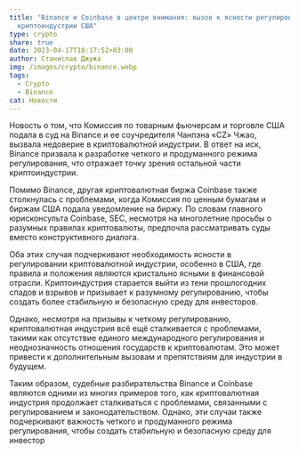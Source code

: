 ```yaml
---
title: "Binance и Coinbase в центре внимания: вызов к ясности регулирования в
  криптоиндустрии США"
type: crypto
share: true
date: 2023-04-17T18:17:52+03:00
author: Станислав Джужа
img: /images/crypto/binance.webp
tags:
  - Crypto
  - Binance
cat: Новости
---
```

Новость о том, что Комиссия по товарным фьючерсам и торговле США подала в суд на Binance и ее соучредителя Чанпэна «CZ» Чжао, вызвала недоверие в криптовалютной индустрии. В ответ на иск, Binance призвала к разработке четкого и продуманного режима регулирования, что отражает точку зрения остальной части криптоиндустрии.

Помимо Binance, другая криптовалютная биржа Coinbase также столкнулась с проблемами, когда Комиссия по ценным бумагам и биржам США подала уведомление на биржу. По словам главного юрисконсульта Coinbase, SEC, несмотря на многолетние просьбы о разумных правилах криптовалюты, предпочла рассматривать суды вместо конструктивного диалога.

Оба этих случая подчеркивают необходимость ясности в регулировании криптовалютной индустрии, особенно в США, где правила и положения являются кристально ясными в финансовой отрасли. Криптоиндустрия старается выйти из тени прошлогодних спадов и взрывов и призывает к разумному регулированию, чтобы создать более стабильную и безопасную среду для инвесторов.

Однако, несмотря на призывы к четкому регулированию, криптовалютная индустрия всё ещё сталкивается с проблемами, такими как отсутствие единого международного регулирования и неоднозначность отношения государств к криптовалютам. Это может привести к дополнительным вызовам и препятствиям для индустрии в будущем.

Таким образом, судебные разбирательства Binance и Coinbase являются одними из многих примеров того, как криптовалютная индустрия продолжает сталкиваться с проблемами, связанными с регулированием и законодательством. Однако, эти случаи также подчеркивают важность четкого и продуманного режима регулирования, чтобы создать стабильную и безопасную среду для инвестор